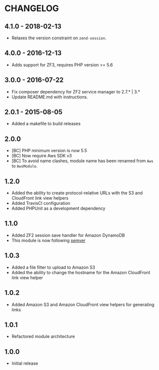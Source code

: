 CHANGELOG
=========

## 4.1.0 - 2018-02-13

* Relaxes the version constraint on `zend-session`.

## 4.0.0 - 2016-12-13

* Adds support for ZF3, requires PHP version >= 5.6

## 3.0.0 - 2016-07-22

* Fix composer dependency for ZF2 service manager to 2.7.* | 3.*
* Update README.md with instructions.

## 2.0.1 - 2015-08-05

* Added a makefile to build releases

## 2.0.0

* [BC] PHP minimum version is now 5.5
* [BC] Now require Aws SDK v3
* [BC] To avoid name clashes, module name has been renamed from `Aws` to `AwsModule`.

## 1.2.0

* Added the ability to create protocol-relative URLs with the S3 and CloudFront link view helpers
* Added TravisCI configuration
* Added PHPUnit as a development dependency

## 1.1.0

* Added ZF2 session save handler for Amazon DynamoDB
* This module is now following [semver](http://semver.org/)

## 1.0.3

* Added a file filter to upload to Amazon S3
* Added the ability to change the hostname for the Amazon CloudFront link view helper

## 1.0.2

* Added Amazon S3 and Amazon CloudFront view helpers for generating links

## 1.0.1

* Refactored module architecture

## 1.0.0

* Initial release
